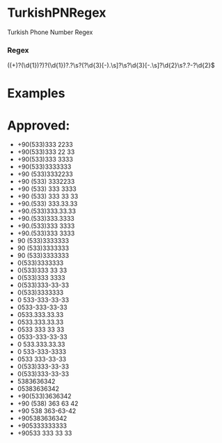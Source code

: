 # TurkishPNRegex
Turkish Phone Number Regex


### Regex

((\+)?(\d{1})?)?(\d{1})?\.?\s?\(?\d{3}[\-\)\.\s]?\s?\d{3}[\-\.\s]?\d{2}\s?\.?\-?\d{2}$


# Examples

# Approved:

- +90(533)333 2233
- +90(533)333 22 33
- +90(533)333 3333
- +90(533)3333333
- +90 (533)3332233
- +90 (533) 3332233
- +90 (533) 333 3333
- +90 (533) 333 33 33
- +90.(533) 333.33.33
- +90.(533)333.33.33
- +90.(533)333.3333
- +90.(533)333 3333
- +90.(533)333 3333
- 90 (533)3333333
- 90 (533)3333333
- 90 (533)3333333
- 0(533)3333333
- 0(533)333 33 33
- 0(533)333 3333
- 0(533)333-33-33
- 0(533)3333333
- 0 533-333-33-33
- 0533-333-33-33
- 0533.333.33.33
- 0533.333.33.33
- 0533 333 33 33
- 0533-333-33-33
- 0 533.333.33.33
- 0 533-333-3333
- 0533 333-33-33
- 0(533)333-33-33
- 0(533)333-33-33
- 5383636342
- 05383636342
- +90(533)3636342
- +90 (538) 363 63 42
- +90 538 363-63-42
- +905383636342
- +905333333333
- +90533 333 33 33
